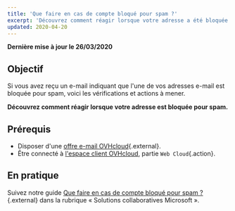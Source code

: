 ```yaml
---
title: 'Que faire en cas de compte bloqué pour spam ?'
excerpt: 'Découvrez comment réagir lorsque votre adresse a été bloquée pour spam'
updated: 2020-04-20
---
```


**Dernière mise à jour le 26/03/2020**

## Objectif

Si vous avez reçu un e-mail indiquant que l'une de vos adresses e-mail est bloquée pour spam, voici les vérifications et actions à mener.

**Découvrez comment réagir lorsque votre adresse est bloquée pour spam.**

## Prérequis

- Disposer d'une [offre e-mail OVHcloud](https://www.ovhcloud.com/fr/emails/){.external}.
- Être connecté à [l'espace client OVHcloud](https://www.ovh.com/auth/?action=gotomanager&from=https://www.ovh.com/fr/&ovhSubsidiary=fr), partie `Web Cloud`{.action}.

## En pratique

Suivez notre guide [Que faire en cas de compte bloqué pour spam ?](/pages/web/microsoft-collaborative-solutions/locked_for_spam){.external} dans la rubrique « Solutions collaboratives Microsoft ».